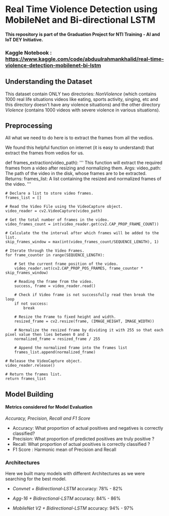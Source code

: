 # Real Time Violence Detection using MobileNet and Bi-directional LSTM
#### This repository is part of the Graduation Project for NTI Training -  AI and IoT DEY Initiative. 
### Kaggle Notebook : https://www.kaggle.com/code/abduulrahmankhalid/real-time-violence-detection-mobilenet-bi-lstm

## Understanding the Dataset
This dataset contain ONLY two directories: *NonViolence* (which contains 1000 real life situations videos like eating, sports activity, singing, etc and this directory doesn't have any violence situations) and the other directory *Violence* (contains 1000 videos with severe violence in various situations).

## Preprocessing

All what we need to do here is to extract the frames from all the vedios.

We found this helpful function on internet (it is easy to understand) that extract the frames from vedios for us.


def frames_extraction(video_path):
    '''
    This function will extract the required frames from a video after resizing and normalizing them.
    Args:
        video_path: The path of the video in the disk, whose frames are to be extracted.
    Returns:
        frames_list: A list containing the resized and normalized frames of the video.
    '''
 
    # Declare a list to store video frames.
    frames_list = []
    
    # Read the Video File using the VideoCapture object.
    video_reader = cv2.VideoCapture(video_path)
 
    # Get the total number of frames in the video.
    video_frames_count = int(video_reader.get(cv2.CAP_PROP_FRAME_COUNT))
 
    # Calculate the the interval after which frames will be added to the list.
    skip_frames_window = max(int(video_frames_count/SEQUENCE_LENGTH), 1)
 
    # Iterate through the Video Frames.
    for frame_counter in range(SEQUENCE_LENGTH):
 
        # Set the current frame position of the video.
        video_reader.set(cv2.CAP_PROP_POS_FRAMES, frame_counter * skip_frames_window)
 
        # Reading the frame from the video. 
        success, frame = video_reader.read() 
 
        # Check if Video frame is not successfully read then break the loop
        if not success:
            break
 
        # Resize the Frame to fixed height and width.
        resized_frame = cv2.resize(frame, (IMAGE_HEIGHT, IMAGE_WIDTH))
        
        # Normalize the resized frame by dividing it with 255 so that each pixel value then lies between 0 and 1
        normalized_frame = resized_frame / 255
        
        # Append the normalized frame into the frames list
        frames_list.append(normalized_frame)
    
    # Release the VideoCapture object. 
    video_reader.release()
 
    # Return the frames list.
    return frames_list


## Model Building

#### Metrics considered for Model Evaluation
*Accuracy, Precision, Recall and F1 Score*
- Accuracy: What proportion of actual positives and negatives is correctly classified?
- Precision: What proportion of predicted positives are truly positive ?
- Recall: What proportion of actual positives is correctly classified ?
- F1 Score : Harmonic mean of Precision and Recall

### Architectures
Here we built many models with different Architectures as we were searching for the best model.
- *Convnet + Bidirectional-LSTM* accuracy: 78% - 82%

- *Agg-16 + Bidirectional-LSTM* accuracy: 84% - 86%
- *MobileNet V2 + Bidirectional-LSTM* accuracy: 94% - 97%
